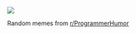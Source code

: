 ![](https://preview.redd.it/9h91djg59gif1.png?width=320&crop=smart&auto=webp&s=aa9b5a4313396942c0999c68080a91f2a0fdb051)

 Random memes from [r/ProgrammerHumor](https://www.reddit.com/r/ProgrammerHumor/)
